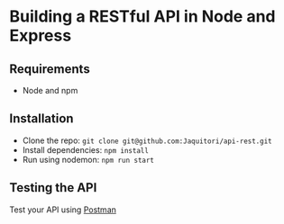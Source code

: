 # Building a RESTful API in Node and Express

## Requirements

- Node and npm

## Installation

- Clone the repo: `git clone git@github.com:Jaquitori/api-rest.git`
- Install dependencies: `npm install`
- Run using nodemon: `npm run start`

## Testing the API
Test your API using [Postman](https://chrome.google.com/webstore/detail/postman-rest-client-packa/fhbjgbiflinjbdggehcddcbncdddomop)

